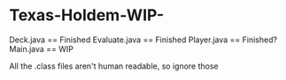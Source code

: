 # Texas-Holdem-WIP-
Deck.java == Finished
Evaluate.java == Finished
Player.java == Finished?
Main.java == WIP

All the .class files aren't human readable, so ignore those
